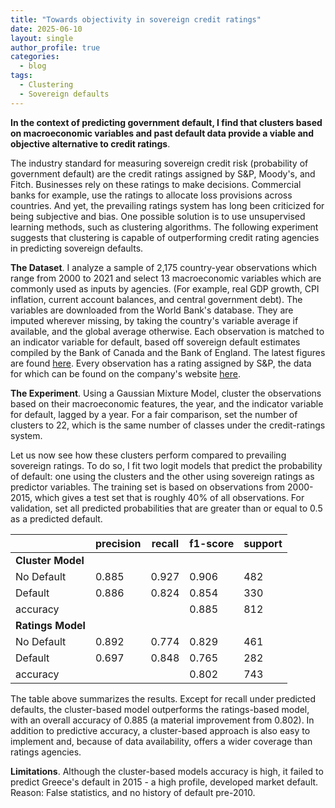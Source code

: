 ```yaml
---
title: "Towards objectivity in sovereign credit ratings"
date: 2025-06-10
layout: single
author_profile: true
categories:
  - blog
tags:
  - Clustering
  - Sovereign defaults
---
```


**In the context of predicting government default, I find that clusters based on macroeconomic variables and past default data provide a viable and objective alternative to credit ratings**.  

The industry standard for measuring sovereign credit risk (probability of government default) are the credit ratings assigned by S&P, Moody's, and Fitch. Businesses rely on these ratings to make decisions. Commercial banks for example, use the ratings to allocate loss provisions across countries. And yet, the prevailing ratings system has long been criticized for being subjective and bias. One possible solution is to use unsupervised learning methods, such as clustering algorithms. The following experiment suggests that clustering is capable of outperforming credit rating agencies in predicting sovereign defaults.

**The Dataset**. 
I analyze a sample of 2,175 country-year observations which range from 2000 to 2021 and select 13 macroeconomic variables which are commonly used as inputs by agencies. (For example, real GDP growth, CPI inflation, current account balances, and central government debt). The variables are downloaded from the World Bank's database. They are imputed wherever missing, by taking the country's variable average if available, and the global average otherwise. Each observation is matched to an indicator variable for default, based off sovereign default estimates compiled by the Bank of Canada and the Bank of England. The latest figures are found [here](https://www.bankofcanada.ca/2024/07/staff-analytical-note-2024-19/). Every observation has a rating assigned by S&P, the data for which can be found on the company's website [here](https://www.spglobal.com/ratings/en/regulatory/article/-/view/sourceId/11824942). 

**The Experiment**.
Using a Gaussian Mixture Model, cluster the observations based on their macroeconomic features, the year, and the indicator variable for default, lagged by a year. For a fair comparison, set the number of clusters to 22, which is the same number of classes under the credit-ratings system.  

Let us now see how these clusters perform compared to prevailing sovereign ratings. To do so, I fit two logit models that predict the probability of default: one using the clusters and the other using sovereign ratings as predictor variables. The training set is based on observations from 2000-2015, which gives a test set that is roughly 40% of all observations. For validation, set all predicted probabilities that are greater than or equal to 0.5 as a predicted default.   

|                 | precision | recall  | f1-score | support |
|-----------------|-----------|---------|----------|---------|
|**Cluster Model**|           |         |          |         |
| No Default      | 0.885     | 0.927   | 0.906    | 482     |
| Default         | 0.886     | 0.824   | 0.854    | 330     |
| accuracy        |           |         | 0.885    | 812     |
|**Ratings Model**|           |         |          |         |   
| No Default      | 0.892     | 0.774   | 0.829    | 461     |
| Default         | 0.697     | 0.848   | 0.765    | 282     |
| accuracy        |           |         | 0.802    | 743     |

The table above summarizes the results. Except for recall under predicted defaults, the cluster-based model outperforms the ratings-based model, with an overall accuracy of 0.885 (a material improvement from 0.802). In addition to predictive accuracy, a cluster-based approach is also easy to implement and, because of data availability, offers a wider coverage than ratings agencies. 

**Limitations**. Although the cluster-based models accuracy is high, it failed to predict Greece's default in 2015 - a high profile, developed market default. Reason: False statistics, and no history of default pre-2010.
